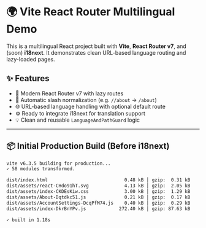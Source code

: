 # 🌍 Vite React Router Multilingual Demo

This is a multilingual React project built with **Vite**, **React Router v7**, and (soon) **i18next**. It demonstrates clean URL-based language routing and lazy-loaded pages.

## ✨ Features

- 🧭 Modern React Router v7 with lazy routes
- 🧼 Automatic slash normalization (e.g. `//about` → `/about`)
- 🌐 URL-based language handling with optional default route
- ⚙️ Ready to integrate i18next for translation support
- 💡 Clean and reusable `LanguageAndPathGuard` logic

---

## 📦 Initial Production Build (Before i18next)

```txt
vite v6.3.5 building for production...
✓ 58 modules transformed.

dist/index.html                            0.48 kB │ gzip:  0.31 kB
dist/assets/react-CHdo91hT.svg             4.13 kB │ gzip:  2.05 kB
dist/assets/index-CKDEsKiw.css             3.00 kB │ gzip:  1.29 kB
dist/assets/About-Dqtdkc51.js              0.21 kB │ gzip:  0.17 kB
dist/assets/AccountSettings-DcqPfM74.js    0.40 kB │ gzip:  0.29 kB
dist/assets/index-DkrBnYPv.js            272.40 kB │ gzip: 87.63 kB

✓ built in 1.18s
